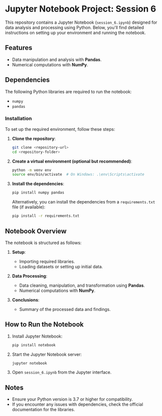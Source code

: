 
# Jupyter Notebook Project: Session 6

This repository contains a Jupyter Notebook (`session_6.ipynb`) designed for data analysis and processing using Python. Below, you'll find detailed instructions on setting up your environment and running the notebook.

## Features
- Data manipulation and analysis with **Pandas**.
- Numerical computations with **NumPy**.

## Dependencies

The following Python libraries are required to run the notebook:

- `numpy`
- `pandas`

### Installation

To set up the required environment, follow these steps:

1. **Clone the repository**:

   ```bash
   git clone <repository-url>
   cd <repository-folder>
   ```

2. **Create a virtual environment (optional but recommended)**:

   ```bash
   python -m venv env
   source env/bin/activate  # On Windows: .\env\Scripts\activate
   ```

3. **Install the dependencies**:

   ```bash
   pip install numpy pandas
   ```

   Alternatively, you can install the dependencies from a `requirements.txt` file (if available):

   ```bash
   pip install -r requirements.txt
   ```

## Notebook Overview

The notebook is structured as follows:

1. **Setup**:
   - Importing required libraries.
   - Loading datasets or setting up initial data.

2. **Data Processing**:
   - Data cleaning, manipulation, and transformation using **Pandas**.
   - Numerical computations with **NumPy**.

3. **Conclusions**:
   - Summary of the processed data and findings.

## How to Run the Notebook

1. Install Jupyter Notebook:

   ```bash
   pip install notebook
   ```

2. Start the Jupyter Notebook server:

   ```bash
   jupyter notebook
   ```

3. Open `session_6.ipynb` from the Jupyter interface.

## Notes

- Ensure your Python version is 3.7 or higher for compatibility.
- If you encounter any issues with dependencies, check the official documentation for the libraries.
